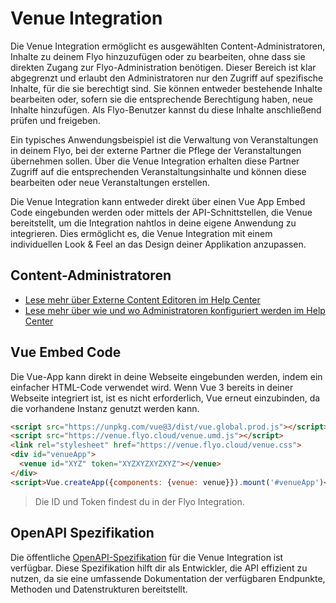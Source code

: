 # Venue Integration

Die Venue Integration ermöglicht es ausgewählten Content-Administratoren, Inhalte zu deinem Flyo hinzuzufügen oder zu bearbeiten, ohne dass sie direkten Zugang zur Flyo-Administration benötigen. Dieser Bereich ist klar abgegrenzt und erlaubt den Administratoren nur den Zugriff auf spezifische Inhalte, für die sie berechtigt sind. Sie können entweder bestehende Inhalte bearbeiten oder, sofern sie die entsprechende Berechtigung haben, neue Inhalte hinzufügen. Als Flyo-Benutzer kannst du diese Inhalte anschließend prüfen und freigeben.

Ein typisches Anwendungsbeispiel ist die Verwaltung von Veranstaltungen in deinem Flyo, bei der externe Partner die Pflege der Veranstaltungen übernehmen sollen. Über die Venue Integration erhalten diese Partner Zugriff auf die entsprechenden Veranstaltungsinhalte und können diese bearbeiten oder neue Veranstaltungen erstellen.

Die Venue Integration kann entweder direkt über einen Vue App Embed Code eingebunden werden oder mittels der API-Schnittstellen, die Venue bereitstellt, um die Integration nahtlos in deine eigene Anwendung zu integrieren. Dies ermöglicht es, die Venue Integration mit einem individuellen Look & Feel an das Design deiner Applikation anzupassen.


## Content-Administratoren

+ [Lese mehr über Externe Content Editoren im Help Center](https://help.flyo.cloud/hc/de/articles/17391910960541)
+ [Lese mehr über wie und wo Administratoren konfiguriert werden im Help Center](https://help.flyo.cloud/hc/de/articles/20925021505565)

## Vue Embed Code

Die Vue-App kann direkt in deine Webseite eingebunden werden, indem ein einfacher HTML-Code verwendet wird. Wenn Vue 3 bereits in deiner Webseite integriert ist, ist es nicht erforderlich, Vue erneut einzubinden, da die vorhandene Instanz genutzt werden kann.

```html
<script src="https://unpkg.com/vue@3/dist/vue.global.prod.js"></script>
<script src="https://venue.flyo.cloud/venue.umd.js"></script>
<link rel="stylesheet" href="https://venue.flyo.cloud/venue.css">
<div id="venueApp">
  <venue id="XYZ" token="XYZXYZXYZXYZ"></venue>
</div>
<script>Vue.createApp({components: {venue: venue}}).mount('#venueApp')</script>
```

> Die ID und Token findest du in der Flyo Integration.

## OpenAPI Spezifikation

Die öffentliche [OpenAPI-Spezifikation](https://api.flyo.cloud/venue/openapi) für die Venue Integration ist verfügbar. Diese Spezifikation hilft dir als Entwickler, die API effizient zu nutzen, da sie eine umfassende Dokumentation der verfügbaren Endpunkte, Methoden und Datenstrukturen bereitstellt.